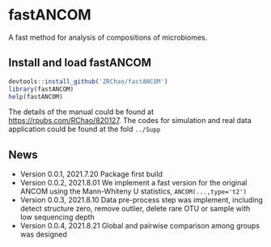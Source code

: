 # fastANCOM
A fast method for analysis of compositions of microbiomes. 

## Install and load fastANCOM

```R
devtools::install_github('ZRChao/fastANCOM')
library(fastANCOM)
help(fastANCOM)
```
The details of the manual could be found at https://rpubs.com/RChao/820127. The codes for simulation and real data application could be found at the fold ```../Supp```


## News

- Version 0.0.1, 2021.7.20 Package first build 
- Version 0.0.2, 2021.8.01 We implement a fast version for the original ANCOM using the Mann-Whiteny U statistics, ```ANCOM(...,type='t2')```
- Version 0.0.3, 2021.8.10 Data pre-process step was implement, including detect structure zero, remove outlier, delete rare OTU or sample with low sequencing depth
- Version 0.0.4, 2021.8.21 Global and pairwise comparison among groups was designed
